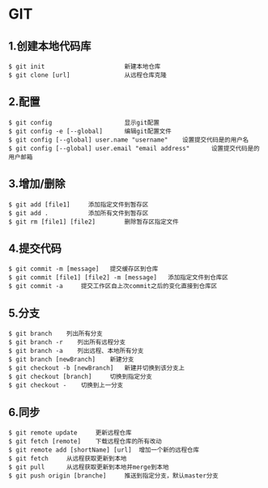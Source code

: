 # GIT
## 1.创建本地代码库
    $ git init                      新建本地仓库
    $ git clone [url]               从远程仓库克隆

## 2.配置
    $ git config                    显示git配置
    $ git config -e [--global]      编辑git配置文件
    $ git config [--global] user.name "username"    设置提交代码是的用户名
    $ git config [--global] user.email "email address"      设置提交代码是的用户邮箱

## 3.增加/删除
    $ git add [file1]     添加指定文件到暂存区
    $ git add .           添加所有文件到暂存区
    $ git rm [file1] [file2]        删除暂存区指定文件

## 4.提交代码
    $ git commit -m [message]   提交缓存区到仓库
    $ git commit [file1] [file2] -m [message]   添加指定文件到仓库区
    $ git commit -a     提交工作区自上次commit之后的变化直接到仓库区

## 5.分支
    $ git branch    列出所有分支
    $ git branch -r    列出所有远程分支
    $ git branch -a    列出远程、本地所有分支
    $ git branch [newBranch]    新建分支
    $ git checkout -b [newBranch]   新建并切换到该分支上
    $ git checkout [branch]     切换到指定分支
    $ git checkout -    切换到上一分支

## 6.同步
    $ git remote update     更新远程仓库
    $ git fetch [remote]    下载远程仓库的所有改动
    $ git remote add [shortName] [url]  增加一个新的远程仓库
    $ git fetch     从远程获取更新到本地
    $ git pull      从远程获取更新到本地并merge到本地
    $ git push origin [branche]     推送到指定分支，默认master分支